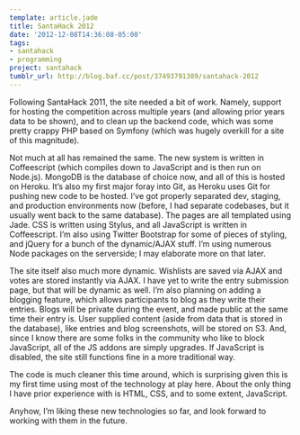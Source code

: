 ```yaml
---
template: article.jade
title: SantaHack 2012
date: '2012-12-08T14:36:08-05:00'
tags:
- santahack
- programming
project: santahack
tumblr_url: http://blog.baf.cc/post/37493791389/santahack-2012
---
```

Following SantaHack 2011, the site needed a bit of work. Namely, support for hosting the competition across multiple years (and allowing prior years data to be shown), and to clean up the backend code, which was some pretty crappy PHP based on Symfony (which was hugely overkill for a site of this magnitude).

Not much at all has remained the same. The new system is written in Coffeescript (which compiles down to JavaScript and is then run on Node.js). MongoDB is the database of choice now, and all of this is hosted on Heroku. It’s also my first major foray into Git, as Heroku uses Git for pushing new code to be hosted. I’ve got properly separated dev, staging, and production environments now (before, I had separate codebases, but it usually went back to the same database). The pages are all templated using Jade. CSS is written using Stylus, and all JavaScript is written in Coffeescript. I’m also using Twitter Bootstrap for some of pieces of styling, and jQuery for a bunch of the dynamic/AJAX stuff. I’m using numerous Node packages on the serverside; I may elaborate more on that later.

The site itself also much more dynamic. Wishlists are saved via AJAX and votes are stored instantly via AJAX. I have yet to write the entry submission page, but that will be dynamic as well. I’m also planning on adding a blogging feature, which allows participants to blog as they write their entries. Blogs will be private during the event, and made public at the same time their entry is. User supplied content (aside from data that is stored in the database), like entries and blog screenshots, will be stored on S3. And, since I know there are some folks in the community who like to block JavaScript, all of the JS addons are simply upgrades. If JavaScript is disabled, the site still functions fine in a more traditional way.

The code is much cleaner this time around, which is surprising given this is my first time using most of the technology at play here. About the only thing I have prior experience with is HTML, CSS, and to some extent, JavaScript.

Anyhow, I’m liking these new technologies so far, and look forward to working with them in the future.